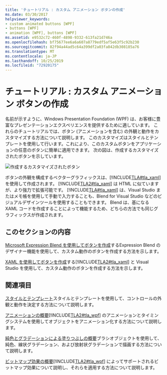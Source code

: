 ```yaml
---
title: 'チュートリアル : カスタム アニメーション ボタンの作成'
ms.date: 03/30/2017
helpviewer_keywords:
- custom animated buttons [WPF]
- buttons [WPF]
- animation [WPF], buttons [WPF]
ms.assetid: e9532c72-460f-4898-9332-613fa21d746a
ms.openlocfilehash: bf75677ee6a6a607a8779edf5af5e63f5c92b230
ms.sourcegitcommit: 82f94a44ad5c64a399df2a03fa842db308185a76
ms.translationtype: MT
ms.contentlocale: ja-JP
ms.lasthandoff: 10/25/2019
ms.locfileid: "72920175"
---
```

# <a name="walkthroughs-create-a-custom-animated-button"></a>チュートリアル : カスタム アニメーション ボタンの作成
名前が示すように、Windows Presentation Foundation (WPF) は、お客様に豊富なプレゼンテーションエクスペリエンスを提供するために適しています。 これらのチュートリアルでは、ボタン (アニメーションを含む) の外観と動作をカスタマイズする方法について説明します。 このカスタマイズはスタイルとテンプレートを使用して行います。これにより、このカスタムボタンをアプリケーションの任意のボタンに簡単に適用できます。 次の図は、作成するカスタマイズされたボタンを示しています。

 ![作成するカスタマイズされたボタン](./media/custom-button-blend-intro.jpg "custom_button_blend_Intro")

 ボタンの外観を構成するベクターグラフィックスは、[!INCLUDE[TLA#tla_xaml](../../../../includes/tlasharptla-xaml-md.md)]を使用して作成されます。 [!INCLUDE[TLA2#tla_xaml](../../../../includes/tla2sharptla-xaml-md.md)] は HTML に似ていますが、より強力で拡張可能です。 [!INCLUDE[TLA#tla_xaml](../../../../includes/tlasharptla-xaml-md.md)] は、Visual Studio またはメモ帳を使用して手動で入力することも、Blend for Visual Studio などのビジュアルデザインツールを使用することもできます。 Blend は、基になる XAML コードを作成することによって機能するため、どちらの方法でも同じグラフィックスが作成されます。

## <a name="in-this-section"></a>このセクションの内容
 [Microsoft Expression Blend を使用してボタンを作成](walkthrough-create-a-button-by-using-microsoft-expression-blend.md)するExpression Blend のデザイナー機能を使用して、カスタム動作のボタンを作成する方法を示します。

 [XAML を使用してボタンを作成](walkthrough-create-a-button-by-using-xaml.md)する[!INCLUDE[TLA2#tla_xaml](../../../../includes/tla2sharptla-xaml-md.md)] と Visual Studio を使用して、カスタム動作のボタンを作成する方法を示します。

## <a name="related-sections"></a>関連項目
 [スタイルとテンプレート](styling-and-templating.md)スタイルとテンプレートを使用して、コントロールの外観と動作を決定する方法について説明します。

 [アニメーションの概要](../graphics-multimedia/animation-overview.md)[!INCLUDE[TLA2#tla_wpf](../../../../includes/tla2sharptla-wpf-md.md)] のアニメーションとタイミングシステムを使用してオブジェクトをアニメーション化する方法について説明します。

 [純色とグラデーションによる塗りつぶしの概要](../graphics-multimedia/painting-with-solid-colors-and-gradients-overview.md)ブラシオブジェクトを使用して、純色、線状グラデーション、および放射状グラデーションで描画する方法について説明します。

 [ビットマップ効果の概要](../graphics-multimedia/bitmap-effects-overview.md)[!INCLUDE[TLA2#tla_wpf](../../../../includes/tla2sharptla-wpf-md.md)] によってサポートされるビットマップ効果について説明し、それらを適用する方法について説明します。
